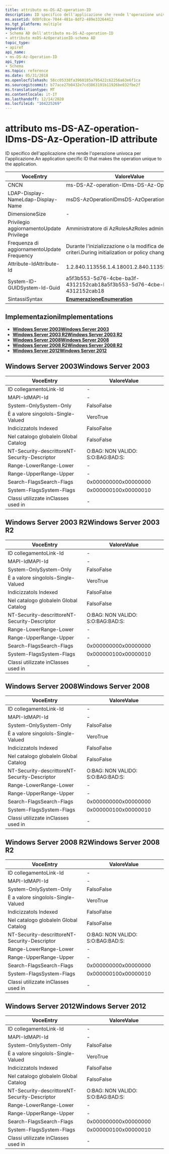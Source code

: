 ```yaml
---
title: attributo ms-DS-AZ-operation-ID
description: ID specifico dell'applicazione che rende l'operazione univoca per l'applicazione.
ms.assetid: 0d0fc8ce-7044-481a-8df2-489e33264412
ms.tgt_platform: multiple
keywords:
- Schema AD dell'attributo ms-DS-AZ-operation-ID
- attributo msDS-AzOperationID-schema AD
topic_type:
- apiref
api_name:
- ms-DS-Az-Operation-ID
api_type:
- Schema
ms.topic: reference
ms.date: 05/31/2018
ms.openlocfilehash: 58cc05338fa3960185a795422c62256a63e6f1ca
ms.sourcegitcommit: b77ace27b0432e7cd3863191b11926be032fbe2f
ms.translationtype: MT
ms.contentlocale: it-IT
ms.lasthandoff: 12/14/2020
ms.locfileid: "104225269"
---
```

# <a name="ms-ds-az-operation-id-attribute"></a><span data-ttu-id="eb07e-105">attributo ms-DS-AZ-operation-ID</span><span class="sxs-lookup"><span data-stu-id="eb07e-105">ms-DS-Az-Operation-ID attribute</span></span>

<span data-ttu-id="eb07e-106">ID specifico dell'applicazione che rende l'operazione univoca per l'applicazione.</span><span class="sxs-lookup"><span data-stu-id="eb07e-106">An application specific ID that makes the operation unique to the application.</span></span>



| <span data-ttu-id="eb07e-107">Voce</span><span class="sxs-lookup"><span data-stu-id="eb07e-107">Entry</span></span> | <span data-ttu-id="eb07e-108">Valore</span><span class="sxs-lookup"><span data-stu-id="eb07e-108">Value</span></span> |
|-------------------|-----------------------------------------|
| <span data-ttu-id="eb07e-109">CN</span><span class="sxs-lookup"><span data-stu-id="eb07e-109">CN</span></span>                | <span data-ttu-id="eb07e-110">ms-DS-AZ-operation-ID</span><span class="sxs-lookup"><span data-stu-id="eb07e-110">ms-DS-Az-Operation-ID</span></span>                   |
| <span data-ttu-id="eb07e-111">LDAP-Display-Name</span><span class="sxs-lookup"><span data-stu-id="eb07e-111">Ldap-Display-Name</span></span> | <span data-ttu-id="eb07e-112">msDS-AzOperationID</span><span class="sxs-lookup"><span data-stu-id="eb07e-112">msDS-AzOperationID</span></span>                      |
| <span data-ttu-id="eb07e-113">Dimensione</span><span class="sxs-lookup"><span data-stu-id="eb07e-113">Size</span></span>              | \-                                      |
| <span data-ttu-id="eb07e-114">Privilegio aggiornamento</span><span class="sxs-lookup"><span data-stu-id="eb07e-114">Update Privilege</span></span>  | <span data-ttu-id="eb07e-115">Amministratore di AzRoles</span><span class="sxs-lookup"><span data-stu-id="eb07e-115">AzRoles admin</span></span>                           |
| <span data-ttu-id="eb07e-116">Frequenza di aggiornamento</span><span class="sxs-lookup"><span data-stu-id="eb07e-116">Update Frequency</span></span>  | <span data-ttu-id="eb07e-117">Durante l'inizializzazione o la modifica dei criteri.</span><span class="sxs-lookup"><span data-stu-id="eb07e-117">During initialization or policy change.</span></span> |
| <span data-ttu-id="eb07e-118">Attribute-Id</span><span class="sxs-lookup"><span data-stu-id="eb07e-118">Attribute-Id</span></span>      | <span data-ttu-id="eb07e-119">1.2.840.113556.1.4.1800</span><span class="sxs-lookup"><span data-stu-id="eb07e-119">1.2.840.113556.1.4.1800</span></span>                 |
| <span data-ttu-id="eb07e-120">System-ID-GUID</span><span class="sxs-lookup"><span data-stu-id="eb07e-120">System-Id-Guid</span></span>    | <span data-ttu-id="eb07e-121">a5f3b553-5d76-4cbe-ba3f-4312152cab18</span><span class="sxs-lookup"><span data-stu-id="eb07e-121">a5f3b553-5d76-4cbe-ba3f-4312152cab18</span></span>    |
| <span data-ttu-id="eb07e-122">Sintassi</span><span class="sxs-lookup"><span data-stu-id="eb07e-122">Syntax</span></span>            | [<span data-ttu-id="eb07e-123">**Enumerazione**</span><span class="sxs-lookup"><span data-stu-id="eb07e-123">**Enumeration**</span></span>](s-enumeration.md)    |



## <a name="implementations"></a><span data-ttu-id="eb07e-124">Implementazioni</span><span class="sxs-lookup"><span data-stu-id="eb07e-124">Implementations</span></span>

-   [<span data-ttu-id="eb07e-125">**Windows Server 2003**</span><span class="sxs-lookup"><span data-stu-id="eb07e-125">**Windows Server 2003**</span></span>](#windows-server-2003)
-   [<span data-ttu-id="eb07e-126">**Windows Server 2003 R2**</span><span class="sxs-lookup"><span data-stu-id="eb07e-126">**Windows Server 2003 R2**</span></span>](#windows-server-2003-r2)
-   [<span data-ttu-id="eb07e-127">**Windows Server 2008**</span><span class="sxs-lookup"><span data-stu-id="eb07e-127">**Windows Server 2008**</span></span>](#windows-server-2008)
-   [<span data-ttu-id="eb07e-128">**Windows Server 2008 R2**</span><span class="sxs-lookup"><span data-stu-id="eb07e-128">**Windows Server 2008 R2**</span></span>](#windows-server-2008-r2)
-   [<span data-ttu-id="eb07e-129">**Windows Server 2012**</span><span class="sxs-lookup"><span data-stu-id="eb07e-129">**Windows Server 2012**</span></span>](#windows-server-2012)

## <a name="windows-server-2003"></a><span data-ttu-id="eb07e-130">Windows Server 2003</span><span class="sxs-lookup"><span data-stu-id="eb07e-130">Windows Server 2003</span></span>



| <span data-ttu-id="eb07e-131">Voce</span><span class="sxs-lookup"><span data-stu-id="eb07e-131">Entry</span></span> | <span data-ttu-id="eb07e-132">Valore</span><span class="sxs-lookup"><span data-stu-id="eb07e-132">Value</span></span> |
|------------------------|--------------|
| <span data-ttu-id="eb07e-133">ID collegamento</span><span class="sxs-lookup"><span data-stu-id="eb07e-133">Link-Id</span></span>                | \-           |
| <span data-ttu-id="eb07e-134">MAPI-Id</span><span class="sxs-lookup"><span data-stu-id="eb07e-134">MAPI-Id</span></span>                | \-           |
| <span data-ttu-id="eb07e-135">System-Only</span><span class="sxs-lookup"><span data-stu-id="eb07e-135">System-Only</span></span>            | <span data-ttu-id="eb07e-136">Falso</span><span class="sxs-lookup"><span data-stu-id="eb07e-136">False</span></span>        |
| <span data-ttu-id="eb07e-137">È a valore singolo</span><span class="sxs-lookup"><span data-stu-id="eb07e-137">Is-Single-Valued</span></span>       | <span data-ttu-id="eb07e-138">Vero</span><span class="sxs-lookup"><span data-stu-id="eb07e-138">True</span></span>         |
| <span data-ttu-id="eb07e-139">Indicizzato</span><span class="sxs-lookup"><span data-stu-id="eb07e-139">Is Indexed</span></span>             | <span data-ttu-id="eb07e-140">Falso</span><span class="sxs-lookup"><span data-stu-id="eb07e-140">False</span></span>        |
| <span data-ttu-id="eb07e-141">Nel catalogo globale</span><span class="sxs-lookup"><span data-stu-id="eb07e-141">In Global Catalog</span></span>      | <span data-ttu-id="eb07e-142">Falso</span><span class="sxs-lookup"><span data-stu-id="eb07e-142">False</span></span>        |
| <span data-ttu-id="eb07e-143">NT-Security-descrittore</span><span class="sxs-lookup"><span data-stu-id="eb07e-143">NT-Security-Descriptor</span></span> | <span data-ttu-id="eb07e-144">O:BAG: NON VALIDO: S:</span><span class="sxs-lookup"><span data-stu-id="eb07e-144">O:BAG:BAD:S:</span></span> |
| <span data-ttu-id="eb07e-145">Range-Lower</span><span class="sxs-lookup"><span data-stu-id="eb07e-145">Range-Lower</span></span>            | \-           |
| <span data-ttu-id="eb07e-146">Range-Upper</span><span class="sxs-lookup"><span data-stu-id="eb07e-146">Range-Upper</span></span>            | \-           |
| <span data-ttu-id="eb07e-147">Search-Flags</span><span class="sxs-lookup"><span data-stu-id="eb07e-147">Search-Flags</span></span>           | <span data-ttu-id="eb07e-148">0x00000000</span><span class="sxs-lookup"><span data-stu-id="eb07e-148">0x00000000</span></span>   |
| <span data-ttu-id="eb07e-149">System-Flags</span><span class="sxs-lookup"><span data-stu-id="eb07e-149">System-Flags</span></span>           | <span data-ttu-id="eb07e-150">0x00000010</span><span class="sxs-lookup"><span data-stu-id="eb07e-150">0x00000010</span></span>   |
| <span data-ttu-id="eb07e-151">Classi utilizzate in</span><span class="sxs-lookup"><span data-stu-id="eb07e-151">Classes used in</span></span>        | \-           |



## <a name="windows-server-2003-r2"></a><span data-ttu-id="eb07e-152">Windows Server 2003 R2</span><span class="sxs-lookup"><span data-stu-id="eb07e-152">Windows Server 2003 R2</span></span>



| <span data-ttu-id="eb07e-153">Voce</span><span class="sxs-lookup"><span data-stu-id="eb07e-153">Entry</span></span> | <span data-ttu-id="eb07e-154">Valore</span><span class="sxs-lookup"><span data-stu-id="eb07e-154">Value</span></span> |
|------------------------|--------------|
| <span data-ttu-id="eb07e-155">ID collegamento</span><span class="sxs-lookup"><span data-stu-id="eb07e-155">Link-Id</span></span>                | \-           |
| <span data-ttu-id="eb07e-156">MAPI-Id</span><span class="sxs-lookup"><span data-stu-id="eb07e-156">MAPI-Id</span></span>                | \-           |
| <span data-ttu-id="eb07e-157">System-Only</span><span class="sxs-lookup"><span data-stu-id="eb07e-157">System-Only</span></span>            | <span data-ttu-id="eb07e-158">Falso</span><span class="sxs-lookup"><span data-stu-id="eb07e-158">False</span></span>        |
| <span data-ttu-id="eb07e-159">È a valore singolo</span><span class="sxs-lookup"><span data-stu-id="eb07e-159">Is-Single-Valued</span></span>       | <span data-ttu-id="eb07e-160">Vero</span><span class="sxs-lookup"><span data-stu-id="eb07e-160">True</span></span>         |
| <span data-ttu-id="eb07e-161">Indicizzato</span><span class="sxs-lookup"><span data-stu-id="eb07e-161">Is Indexed</span></span>             | <span data-ttu-id="eb07e-162">Falso</span><span class="sxs-lookup"><span data-stu-id="eb07e-162">False</span></span>        |
| <span data-ttu-id="eb07e-163">Nel catalogo globale</span><span class="sxs-lookup"><span data-stu-id="eb07e-163">In Global Catalog</span></span>      | <span data-ttu-id="eb07e-164">Falso</span><span class="sxs-lookup"><span data-stu-id="eb07e-164">False</span></span>        |
| <span data-ttu-id="eb07e-165">NT-Security-descrittore</span><span class="sxs-lookup"><span data-stu-id="eb07e-165">NT-Security-Descriptor</span></span> | <span data-ttu-id="eb07e-166">O:BAG: NON VALIDO: S:</span><span class="sxs-lookup"><span data-stu-id="eb07e-166">O:BAG:BAD:S:</span></span> |
| <span data-ttu-id="eb07e-167">Range-Lower</span><span class="sxs-lookup"><span data-stu-id="eb07e-167">Range-Lower</span></span>            | \-           |
| <span data-ttu-id="eb07e-168">Range-Upper</span><span class="sxs-lookup"><span data-stu-id="eb07e-168">Range-Upper</span></span>            | \-           |
| <span data-ttu-id="eb07e-169">Search-Flags</span><span class="sxs-lookup"><span data-stu-id="eb07e-169">Search-Flags</span></span>           | <span data-ttu-id="eb07e-170">0x00000000</span><span class="sxs-lookup"><span data-stu-id="eb07e-170">0x00000000</span></span>   |
| <span data-ttu-id="eb07e-171">System-Flags</span><span class="sxs-lookup"><span data-stu-id="eb07e-171">System-Flags</span></span>           | <span data-ttu-id="eb07e-172">0x00000010</span><span class="sxs-lookup"><span data-stu-id="eb07e-172">0x00000010</span></span>   |
| <span data-ttu-id="eb07e-173">Classi utilizzate in</span><span class="sxs-lookup"><span data-stu-id="eb07e-173">Classes used in</span></span>        | \-           |



## <a name="windows-server-2008"></a><span data-ttu-id="eb07e-174">Windows Server 2008</span><span class="sxs-lookup"><span data-stu-id="eb07e-174">Windows Server 2008</span></span>



| <span data-ttu-id="eb07e-175">Voce</span><span class="sxs-lookup"><span data-stu-id="eb07e-175">Entry</span></span> | <span data-ttu-id="eb07e-176">Valore</span><span class="sxs-lookup"><span data-stu-id="eb07e-176">Value</span></span> |
|------------------------|--------------|
| <span data-ttu-id="eb07e-177">ID collegamento</span><span class="sxs-lookup"><span data-stu-id="eb07e-177">Link-Id</span></span>                | \-           |
| <span data-ttu-id="eb07e-178">MAPI-Id</span><span class="sxs-lookup"><span data-stu-id="eb07e-178">MAPI-Id</span></span>                | \-           |
| <span data-ttu-id="eb07e-179">System-Only</span><span class="sxs-lookup"><span data-stu-id="eb07e-179">System-Only</span></span>            | <span data-ttu-id="eb07e-180">Falso</span><span class="sxs-lookup"><span data-stu-id="eb07e-180">False</span></span>        |
| <span data-ttu-id="eb07e-181">È a valore singolo</span><span class="sxs-lookup"><span data-stu-id="eb07e-181">Is-Single-Valued</span></span>       | <span data-ttu-id="eb07e-182">Vero</span><span class="sxs-lookup"><span data-stu-id="eb07e-182">True</span></span>         |
| <span data-ttu-id="eb07e-183">Indicizzato</span><span class="sxs-lookup"><span data-stu-id="eb07e-183">Is Indexed</span></span>             | <span data-ttu-id="eb07e-184">Falso</span><span class="sxs-lookup"><span data-stu-id="eb07e-184">False</span></span>        |
| <span data-ttu-id="eb07e-185">Nel catalogo globale</span><span class="sxs-lookup"><span data-stu-id="eb07e-185">In Global Catalog</span></span>      | <span data-ttu-id="eb07e-186">Falso</span><span class="sxs-lookup"><span data-stu-id="eb07e-186">False</span></span>        |
| <span data-ttu-id="eb07e-187">NT-Security-descrittore</span><span class="sxs-lookup"><span data-stu-id="eb07e-187">NT-Security-Descriptor</span></span> | <span data-ttu-id="eb07e-188">O:BAG: NON VALIDO: S:</span><span class="sxs-lookup"><span data-stu-id="eb07e-188">O:BAG:BAD:S:</span></span> |
| <span data-ttu-id="eb07e-189">Range-Lower</span><span class="sxs-lookup"><span data-stu-id="eb07e-189">Range-Lower</span></span>            | \-           |
| <span data-ttu-id="eb07e-190">Range-Upper</span><span class="sxs-lookup"><span data-stu-id="eb07e-190">Range-Upper</span></span>            | \-           |
| <span data-ttu-id="eb07e-191">Search-Flags</span><span class="sxs-lookup"><span data-stu-id="eb07e-191">Search-Flags</span></span>           | <span data-ttu-id="eb07e-192">0x00000000</span><span class="sxs-lookup"><span data-stu-id="eb07e-192">0x00000000</span></span>   |
| <span data-ttu-id="eb07e-193">System-Flags</span><span class="sxs-lookup"><span data-stu-id="eb07e-193">System-Flags</span></span>           | <span data-ttu-id="eb07e-194">0x00000010</span><span class="sxs-lookup"><span data-stu-id="eb07e-194">0x00000010</span></span>   |
| <span data-ttu-id="eb07e-195">Classi utilizzate in</span><span class="sxs-lookup"><span data-stu-id="eb07e-195">Classes used in</span></span>        | \-           |



## <a name="windows-server-2008-r2"></a><span data-ttu-id="eb07e-196">Windows Server 2008 R2</span><span class="sxs-lookup"><span data-stu-id="eb07e-196">Windows Server 2008 R2</span></span>



| <span data-ttu-id="eb07e-197">Voce</span><span class="sxs-lookup"><span data-stu-id="eb07e-197">Entry</span></span> | <span data-ttu-id="eb07e-198">Valore</span><span class="sxs-lookup"><span data-stu-id="eb07e-198">Value</span></span> |
|------------------------|--------------|
| <span data-ttu-id="eb07e-199">ID collegamento</span><span class="sxs-lookup"><span data-stu-id="eb07e-199">Link-Id</span></span>                | \-           |
| <span data-ttu-id="eb07e-200">MAPI-Id</span><span class="sxs-lookup"><span data-stu-id="eb07e-200">MAPI-Id</span></span>                | \-           |
| <span data-ttu-id="eb07e-201">System-Only</span><span class="sxs-lookup"><span data-stu-id="eb07e-201">System-Only</span></span>            | <span data-ttu-id="eb07e-202">Falso</span><span class="sxs-lookup"><span data-stu-id="eb07e-202">False</span></span>        |
| <span data-ttu-id="eb07e-203">È a valore singolo</span><span class="sxs-lookup"><span data-stu-id="eb07e-203">Is-Single-Valued</span></span>       | <span data-ttu-id="eb07e-204">Vero</span><span class="sxs-lookup"><span data-stu-id="eb07e-204">True</span></span>         |
| <span data-ttu-id="eb07e-205">Indicizzato</span><span class="sxs-lookup"><span data-stu-id="eb07e-205">Is Indexed</span></span>             | <span data-ttu-id="eb07e-206">Falso</span><span class="sxs-lookup"><span data-stu-id="eb07e-206">False</span></span>        |
| <span data-ttu-id="eb07e-207">Nel catalogo globale</span><span class="sxs-lookup"><span data-stu-id="eb07e-207">In Global Catalog</span></span>      | <span data-ttu-id="eb07e-208">Falso</span><span class="sxs-lookup"><span data-stu-id="eb07e-208">False</span></span>        |
| <span data-ttu-id="eb07e-209">NT-Security-descrittore</span><span class="sxs-lookup"><span data-stu-id="eb07e-209">NT-Security-Descriptor</span></span> | <span data-ttu-id="eb07e-210">O:BAG: NON VALIDO: S:</span><span class="sxs-lookup"><span data-stu-id="eb07e-210">O:BAG:BAD:S:</span></span> |
| <span data-ttu-id="eb07e-211">Range-Lower</span><span class="sxs-lookup"><span data-stu-id="eb07e-211">Range-Lower</span></span>            | \-           |
| <span data-ttu-id="eb07e-212">Range-Upper</span><span class="sxs-lookup"><span data-stu-id="eb07e-212">Range-Upper</span></span>            | \-           |
| <span data-ttu-id="eb07e-213">Search-Flags</span><span class="sxs-lookup"><span data-stu-id="eb07e-213">Search-Flags</span></span>           | <span data-ttu-id="eb07e-214">0x00000000</span><span class="sxs-lookup"><span data-stu-id="eb07e-214">0x00000000</span></span>   |
| <span data-ttu-id="eb07e-215">System-Flags</span><span class="sxs-lookup"><span data-stu-id="eb07e-215">System-Flags</span></span>           | <span data-ttu-id="eb07e-216">0x00000010</span><span class="sxs-lookup"><span data-stu-id="eb07e-216">0x00000010</span></span>   |
| <span data-ttu-id="eb07e-217">Classi utilizzate in</span><span class="sxs-lookup"><span data-stu-id="eb07e-217">Classes used in</span></span>        | \-           |



## <a name="windows-server-2012"></a><span data-ttu-id="eb07e-218">Windows Server 2012</span><span class="sxs-lookup"><span data-stu-id="eb07e-218">Windows Server 2012</span></span>



| <span data-ttu-id="eb07e-219">Voce</span><span class="sxs-lookup"><span data-stu-id="eb07e-219">Entry</span></span> | <span data-ttu-id="eb07e-220">Valore</span><span class="sxs-lookup"><span data-stu-id="eb07e-220">Value</span></span> |
|------------------------|--------------|
| <span data-ttu-id="eb07e-221">ID collegamento</span><span class="sxs-lookup"><span data-stu-id="eb07e-221">Link-Id</span></span>                | \-           |
| <span data-ttu-id="eb07e-222">MAPI-Id</span><span class="sxs-lookup"><span data-stu-id="eb07e-222">MAPI-Id</span></span>                | \-           |
| <span data-ttu-id="eb07e-223">System-Only</span><span class="sxs-lookup"><span data-stu-id="eb07e-223">System-Only</span></span>            | <span data-ttu-id="eb07e-224">Falso</span><span class="sxs-lookup"><span data-stu-id="eb07e-224">False</span></span>        |
| <span data-ttu-id="eb07e-225">È a valore singolo</span><span class="sxs-lookup"><span data-stu-id="eb07e-225">Is-Single-Valued</span></span>       | <span data-ttu-id="eb07e-226">Vero</span><span class="sxs-lookup"><span data-stu-id="eb07e-226">True</span></span>         |
| <span data-ttu-id="eb07e-227">Indicizzato</span><span class="sxs-lookup"><span data-stu-id="eb07e-227">Is Indexed</span></span>             | <span data-ttu-id="eb07e-228">Falso</span><span class="sxs-lookup"><span data-stu-id="eb07e-228">False</span></span>        |
| <span data-ttu-id="eb07e-229">Nel catalogo globale</span><span class="sxs-lookup"><span data-stu-id="eb07e-229">In Global Catalog</span></span>      | <span data-ttu-id="eb07e-230">Falso</span><span class="sxs-lookup"><span data-stu-id="eb07e-230">False</span></span>        |
| <span data-ttu-id="eb07e-231">NT-Security-descrittore</span><span class="sxs-lookup"><span data-stu-id="eb07e-231">NT-Security-Descriptor</span></span> | <span data-ttu-id="eb07e-232">O:BAG: NON VALIDO: S:</span><span class="sxs-lookup"><span data-stu-id="eb07e-232">O:BAG:BAD:S:</span></span> |
| <span data-ttu-id="eb07e-233">Range-Lower</span><span class="sxs-lookup"><span data-stu-id="eb07e-233">Range-Lower</span></span>            | \-           |
| <span data-ttu-id="eb07e-234">Range-Upper</span><span class="sxs-lookup"><span data-stu-id="eb07e-234">Range-Upper</span></span>            | \-           |
| <span data-ttu-id="eb07e-235">Search-Flags</span><span class="sxs-lookup"><span data-stu-id="eb07e-235">Search-Flags</span></span>           | <span data-ttu-id="eb07e-236">0x00000000</span><span class="sxs-lookup"><span data-stu-id="eb07e-236">0x00000000</span></span>   |
| <span data-ttu-id="eb07e-237">System-Flags</span><span class="sxs-lookup"><span data-stu-id="eb07e-237">System-Flags</span></span>           | <span data-ttu-id="eb07e-238">0x00000010</span><span class="sxs-lookup"><span data-stu-id="eb07e-238">0x00000010</span></span>   |
| <span data-ttu-id="eb07e-239">Classi utilizzate in</span><span class="sxs-lookup"><span data-stu-id="eb07e-239">Classes used in</span></span>        | \-           |



 

 





